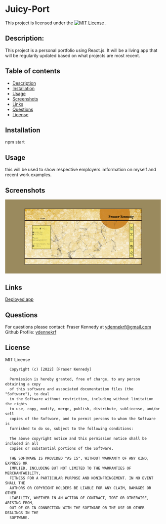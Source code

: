 # Juicy-Port

  This project is licensed under the [![MIT License](https://img.shields.io/badge/license-MIT-blue.svg)](#license) .
    
  ## Description:
  This project is a personal portfolio using React.js. It will be a living app that will be regularily updated based on what projects are most recent.
      
      
  ## Table of contents
  * [Description](#description)
  * [Installation](#installation)
  * [Usage](#usage)
  * [Screenshots](#screenshots)
  * [Links](#links)
  * [Questions](#questions)
  * [License](#license)
      
  ## Installation
  npm start
  ## Usage
  this will be used to show respective employers imformation on myself and recent work examples.


## Screenshots
  ![home](./src/assets/Untitled.png)


## Links
  [Deployed app]()

## Questions
  For questions please contact: Fraser Kennedy
  at  [ydennekrf@gmail.com](mailto:ydennekrf@gmail.com)
  Github Profile: [ydennekrf](https://github.com/ydennekrf) 
  
 ## License
  MIT License

      Copyright (c) [2022] [Fraser Kennedy]
      
      Permission is hereby granted, free of charge, to any person obtaining a copy
      of this software and associated documentation files (the "Software"), to deal
      in the Software without restriction, including without limitation the rights
      to use, copy, modify, merge, publish, distribute, sublicense, and/or sell
      copies of the Software, and to permit persons to whom the Software is
      furnished to do so, subject to the following conditions:
      
      The above copyright notice and this permission notice shall be included in all
      copies or substantial portions of the Software.
      
      THE SOFTWARE IS PROVIDED "AS IS", WITHOUT WARRANTY OF ANY KIND, EXPRESS OR
      IMPLIED, INCLUDING BUT NOT LIMITED TO THE WARRANTIES OF MERCHANTABILITY,
      FITNESS FOR A PARTICULAR PURPOSE AND NONINFRINGEMENT. IN NO EVENT SHALL THE
      AUTHORS OR COPYRIGHT HOLDERS BE LIABLE FOR ANY CLAIM, DAMAGES OR OTHER
      LIABILITY, WHETHER IN AN ACTION OF CONTRACT, TORT OR OTHERWISE, ARISING FROM,
      OUT OF OR IN CONNECTION WITH THE SOFTWARE OR THE USE OR OTHER DEALINGS IN THE
      SOFTWARE.
      
